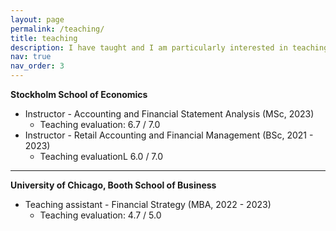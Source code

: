 ```yaml
---
layout: page
permalink: /teaching/
title: teaching
description: I have taught and I am particularly interested in teaching Corporate Finance and Strategy and Financial Accounting courses.
nav: true
nav_order: 3
---
```


**Stockholm School of Economics**
* Instructor - Accounting and Financial Statement Analysis (MSc, 2023)
  * Teaching evaluation: 6.7 / 7.0
* Instructor - Retail Accounting and Financial Management (BSc, 2021 - 2023)
  * Teaching evaluationL 6.0 / 7.0

---
**University of Chicago, Booth School of Business**
* Teaching assistant - Financial Strategy (MBA, 2022 - 2023)
  * Teaching evaluation: 4.7 / 5.0





